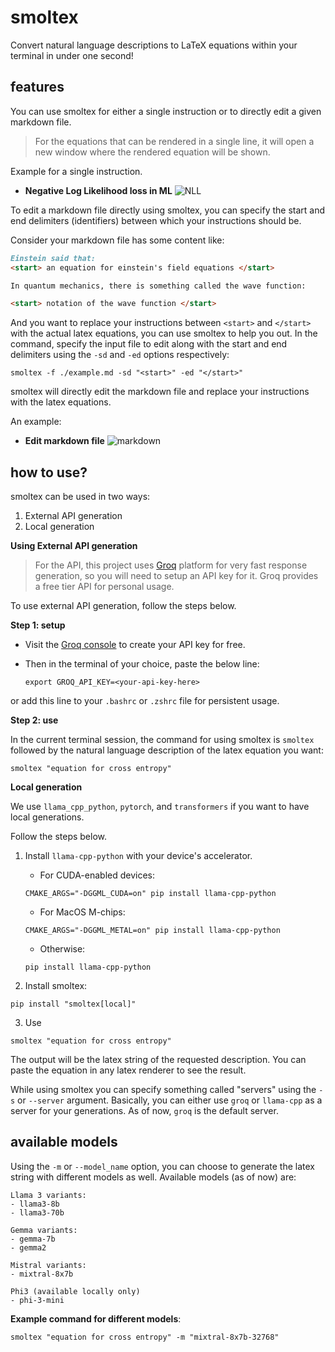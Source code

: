 # smoltex

Convert natural language descriptions to LaTeX equations within your terminal in under one second!


## features

You can use smoltex for either a single instruction or to directly edit a given markdown file.

> For the equations that can be rendered in a single line, it will open a new window where the rendered equation will be shown.

Example for a single instruction.

- **Negative Log Likelihood loss in ML**
![NLL](https://i.ibb.co/bLVC133/nll.png)


To edit a markdown file directly using smoltex, you can specify the start and end delimiters (identifiers) between which your instructions should be.

Consider your markdown file has some content like:

```markdown
Einstein said that:
<start> an equation for einstein's field equations </start>

In quantum mechanics, there is something called the wave function:

<start> notation of the wave function </start>
```

And you want to replace your instructions between `<start>` and `</start>` with the actual latex equations, you can use smoltex to help you out. In the command, specify the input file to edit along with the start and end delimiters using the `-sd` and `-ed` options respectively:

```shell
smoltex -f ./example.md -sd "<start>" -ed "</start>"
```

smoltex will directly edit the markdown file and replace your instructions with the latex equations.

An example:

- **Edit markdown file**
![markdown](https://i.ibb.co/qjCdcHB/markdown.png)

## how to use?

smoltex can be used in two ways:

1. External API generation
2. Local generation


**Using External API generation**

> For the API, this project uses [Groq](https://groq.com) platform for very fast response generation, so you will need to setup an API key for it. Groq provides a free tier API for personal usage.

To use external API generation, follow the steps below.

**Step 1: setup**

- Visit the [Groq console](https://console.groq.com/docs/quickstart) to create your API key for free.

- Then in the terminal of your choice, paste the below line:

    ```shell
    export GROQ_API_KEY=<your-api-key-here>
    ```

or add this line to your `.bashrc` or `.zshrc` file for persistent usage.


**Step 2: use**

In the current terminal session, the command for using smoltex is `smoltex` followed by the natural language description of the latex equation you want:

```shell
smoltex "equation for cross entropy"
```

**Local generation**

We use `llama_cpp_python`, `pytorch`, and `transformers` if you want to have local generations.

Follow the steps below.

1. Install `llama-cpp-python` with your device's accelerator.
    - For CUDA-enabled devices:
    ```shell
    CMAKE_ARGS="-DGGML_CUDA=on" pip install llama-cpp-python
    ```

    - For MacOS M-chips:
    ```shell
    CMAKE_ARGS="-DGGML_METAL=on" pip install llama-cpp-python
    ```

    - Otherwise:
    ```
    pip install llama-cpp-python
    ```

2. Install smoltex:

```shell
pip install "smoltex[local]"
```

3. Use

```shell
smoltex "equation for cross entropy"
```

The output will be the latex string of the requested description. You can paste the equation in any latex renderer to see the result.


While using smoltex you can specify something called "servers" using the `-s` or `--server` argument. Basically, you can either use `groq` or `llama-cpp` as a server for your generations. As of now, `groq` is the default server.

## available models

Using the `-m` or `--model_name` option, you can choose to generate the latex string with different models as well. Available models (as of now) are:

```
Llama 3 variants:
- llama3-8b
- llama3-70b

Gemma variants:
- gemma-7b
- gemma2

Mistral variants:
- mixtral-8x7b

Phi3 (available locally only)
- phi-3-mini
```

**Example command for different models**:

```shell
smoltex "equation for cross entropy" -m "mixtral-8x7b-32768"
```
